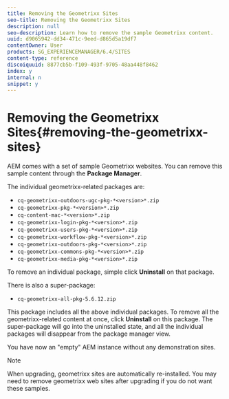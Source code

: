 ```yaml
---
title: Removing the Geometrixx Sites
seo-title: Removing the Geometrixx Sites
description: null
seo-description: Learn how to remove the sample Geometrixx content.
uuid: d9065942-dd34-471c-9eed-d865d5a19df7
contentOwner: User
products: SG_EXPERIENCEMANAGER/6.4/SITES
content-type: reference
discoiquuid: 8877cb5b-f109-493f-9705-48aa448f8462
index: y
internal: n
snippet: y
---
```


# Removing the Geometrixx Sites{#removing-the-geometrixx-sites}

AEM comes with a set of sample Geometrixx websites. You can remove this sample content through the **Package Manager**.

The individual geometrixx-related packages are:

* `cq-geometrixx-outdoors-ugc-pkg-*<version>*.zip`
* `cq-geometrixx-pkg-*<version>*.zip`
* `cq-content-mac-*<version>*.zip`
* `cq-geometrixx-login-pkg-*<version>*.zip`
* `cq-geometrixx-users-pkg-*<version>*.zip`
* `cq-geometrixx-workflow-pkg-*<version>*.zip`
* `cq-geometrixx-outdoors-pkg-*<version>*.zip`
* `cq-geometrixx-commons-pkg-*<version>*.zip`
* `cq-geometrixx-media-pkg-*<version>*.zip`

To remove an individual package, simple click **Uninstall** on that package.

There is also a super-package:

* `cq-geometrixx-all-pkg-5.6.12.zip`

This package includes all the above individual packages. To remove all the geometrixx-related content at once, click **Uninstall** on this package. The super-package will go into the uninstalled state, and all the individual packages will disappear from the package manager view.

You have now an "empty" AEM instance without any demonstration sites.

>[!NOTE]
>
>When upgrading, geometrixx sites are automatically re-installed. You may need to remove geometrixx web sites after upgrading if you do not want these samples.

